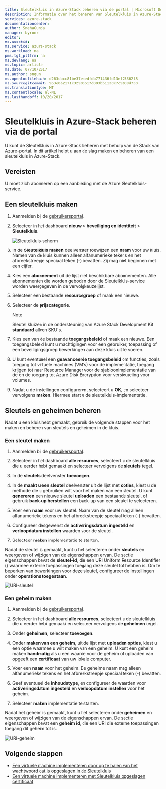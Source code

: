 ```yaml
---
title: Sleutelkluis in Azure-Stack beheren via de portal | Microsoft Docs
description: Informatie over het beheren van Sleutelkluis in Azure-Stack met behulp van de portal
services: azure-stack
documentationcenter: 
author: SnehaGunda
manager: byronr
editor: 
ms.assetid: 
ms.service: azure-stack
ms.workload: na
pms.tgt_pltfrm: na
ms.devlang: na
ms.topic: article
ms.date: 07/10/2017
ms.author: sngun
ms.openlocfilehash: d263cbcc81be37eaedfdb771436fd13ef25362f8
ms.sourcegitcommit: 963e0a2171c32903617d883bb1130c7c9189d730
ms.translationtype: MT
ms.contentlocale: nl-NL
ms.lasthandoff: 10/20/2017
---
```

# <a name="manage-key-vault-in-azure-stack-by-using-the-portal"></a>Sleutelkluis in Azure-Stack beheren via de portal

U kunt de Sleutelkluis in Azure-Stack beheren met behulp van de Stack van Azure-portal. In dit artikel helpt u aan de slag maken en beheren van een sleutelkluis in Azure-Stack. 

## <a name="prerequisites"></a>Vereisten  

U moet zich abonneren op een aanbieding met de Azure Sleutelkluis-service.
 
## <a name="create-a-key-vault"></a>Een sleutelkluis maken 

1. Aanmelden bij de [gebruikersportal](https://portal.local.azurestack.external).  

2. Selecteer in het dashboard **nieuw** > **beveiliging en identiteit** > **Sleutelkluis**.  

    ![Sleutelkluis-scherm](media/azure-stack-kv-manage-portal/image1.png)  

3. In de **Sleutelkluis maken** deelvenster toewijzen een **naam** voor uw kluis. Namen van de kluis kunnen alleen alfanumerieke tekens en het afbreekstreepje speciaal teken (-) bevatten. Zij mag niet beginnen met een cijfer.  

4. Kies een **abonnement** uit de lijst met beschikbare abonnementen. Alle abonnementen die worden geboden door de Sleutelkluis-service worden weergegeven in de vervolgkeuzelijst.  

5. Selecteer een bestaande **resourcegroep** of maak een nieuwe.  

6. Selecteer de **prijscategorie**.  
    >[!NOTE]
    > Sleutel kluizen in de ondersteuning van Azure Stack Development Kit **standaard** alleen SKU's.

7. Kies een van de bestaande **toegangsbeleid** of maak een nieuwe. Een toegangsbeleid kunt u machtigingen voor een gebruiker, toepassing of een beveiligingsgroep bewerkingen aan deze kluis uit te voeren.  

8. U kunt eventueel een **geavanceerde toegangsbeleid** om functies, zoals toegang tot virtuele machines (VM's) voor de implementatie, toegang krijgen tot naar Resource Manager voor de sjabloonimplementatie van de en de toegang tot Azure Disk Encryption voor versleuteling voor volumes. 
  
9.  Nadat u de instellingen configureren, selecteert u **OK**, en selecteer vervolgens **maken**. Hiermee start u de sleutelkluis-implementatie. 

## <a name="manage-keys-and-secrets"></a>Sleutels en geheimen beheren

Nadat u een kluis hebt gemaakt, gebruik de volgende stappen voor het maken en beheren van sleutels en geheimen in de kluis.

### <a name="create-a-key"></a>Een sleutel maken

1. Aanmelden bij de [gebruikersportal](https://portal.local.azurestack.external).  

2. Selecteer in het dashboard **alle resources**, selecteert u de sleutelkluis die u eerder hebt gemaakt en selecteer vervolgens de **sleutels** tegel.  

3. In de **sleutels** deelvenster **toevoegen**. 

4. In de **maakt u een sleutel** deelvenster uit de lijst met **opties**, kiest u de methode die u gebruiken wilt voor het maken van een sleutel. U kunt **genereren** een nieuwe sleutel **uploaden** een bestaande sleutel, of gebruik **back-up herstellen** een back-up van een sleutel te selecteren.  

5. Voer een **naam** voor uw sleutel. Naam van de sleutel mag alleen alfanumerieke tekens en het afbreekstreepje speciaal teken (-) bevatten.  

6. Configureer desgewenst de **activeringsdatum ingesteld** en **verloopdatum instellen** waarden voor de sleutel.  

7. Selecteer **maken** implementatie te starten.  

Nadat de sleutel is gemaakt, kunt u het selecteren onder **sleutels** en weergeven of wijzigen van de eigenschappen ervan. De sectie eigenschappen bevat de **sleutel-id**, die een URI Uniform Resource Identifier () waarmee externe toepassingen toegang deze sleutel tot hebben is. Om te beperken van bewerkingen voor deze sleutel, configureer de instellingen onder **operations toegestaan**.

![URI-sleutel](media/azure-stack-kv-manage-portal/image4.png)  

### <a name="create-a-secret"></a>Een geheim maken 

1. Aanmelden bij de [gebruikersportal](https://portal.local.azurestack.external).  
2. Selecteer in het dashboard **alle resources**, selecteert u de sleutelkluis die u eerder hebt gemaakt en selecteer vervolgens de **geheimen** tegel.  

3. Onder **geheimen**, selecteer **toevoegen**.  

4. Onder **maken van een geheim**, uit de lijst met **uploaden opties**, kiest u een optie waarmee u wilt maken van een geheim. U kunt een geheim maken **handmatig** als u een waarde voor de geheim of uploaden van opgeeft een **certificaat** van uw lokale computer.  

5. Voer een **naam** voor het geheim. De geheime naam mag alleen alfanumerieke tekens en het afbreekstreepje speciaal teken (-) bevatten.  

6. Geef eventueel de **inhoudstype**, en configureer de waarden voor **activeringsdatum ingesteld** en **verloopdatum instellen** voor het geheim.  

7. Selecteer **maken** implementatie te starten.  

Nadat het geheim is gemaakt, kunt u het selecteren onder **geheimen** en weergeven of wijzigen van de eigenschappen ervan. De sectie eigenschappen bevat een **geheim id**, die een URI die externe toepassingen toegang dit geheim tot is. 

![URI-geheim](media/azure-stack-kv-manage-portal/image5.png) 


## <a name="next-steps"></a>Volgende stappen
* [Een virtuele machine implementeren door op te halen van het wachtwoord dat is opgeslagen in de Sleutelkluis](azure-stack-kv-deploy-vm-with-secret.md) 
* [Een virtuele machine implementeren met Sleutelkluis opgeslagen certificaat](azure-stack-kv-push-secret-into-vm.md)     


